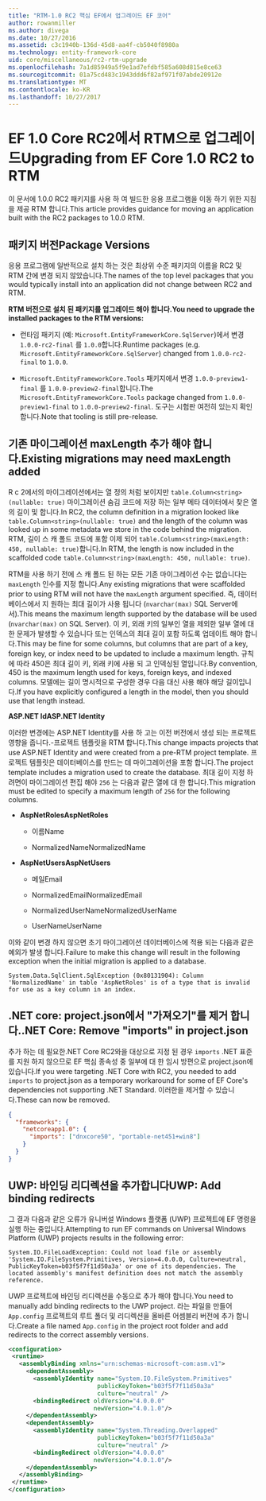 ```yaml
---
title: "RTM-1.0 RC2 핵심 EF에서 업그레이드 EF 코어"
author: rowanmiller
ms.author: divega
ms.date: 10/27/2016
ms.assetid: c3c1940b-136d-45d8-aa4f-cb5040f8980a
ms.technology: entity-framework-core
uid: core/miscellaneous/rc2-rtm-upgrade
ms.openlocfilehash: 7a1d85949a5f9e1ad7efdbf585a608d815e8ce63
ms.sourcegitcommit: 01a75cd483c1943ddd6f82af971f07abde20912e
ms.translationtype: MT
ms.contentlocale: ko-KR
ms.lasthandoff: 10/27/2017
---
```

# <a name="upgrading-from-ef-core-10-rc2-to-rtm"></a><span data-ttu-id="5dd33-102">EF 1.0 Core RC2에서 RTM으로 업그레이드</span><span class="sxs-lookup"><span data-stu-id="5dd33-102">Upgrading from EF Core 1.0 RC2 to RTM</span></span>

<span data-ttu-id="5dd33-103">이 문서에 1.0.0 RC2 패키지를 사용 하 여 빌드한 응용 프로그램을 이동 하기 위한 지침을 제공 RTM 합니다.</span><span class="sxs-lookup"><span data-stu-id="5dd33-103">This article provides guidance for moving an application built with the RC2 packages to 1.0.0 RTM.</span></span>

## <a name="package-versions"></a><span data-ttu-id="5dd33-104">패키지 버전</span><span class="sxs-lookup"><span data-stu-id="5dd33-104">Package Versions</span></span>

<span data-ttu-id="5dd33-105">응용 프로그램에 일반적으로 설치 하는 것은 최상위 수준 패키지의 이름을 RC2 및 RTM 간에 변경 되지 않았습니다.</span><span class="sxs-lookup"><span data-stu-id="5dd33-105">The names of the top level packages that you would typically install into an application did not change between RC2 and RTM.</span></span>

<span data-ttu-id="5dd33-106">**RTM 버전으로 설치 된 패키지를 업그레이드 해야 합니다.**</span><span class="sxs-lookup"><span data-stu-id="5dd33-106">**You need to upgrade the installed packages to the RTM versions:**</span></span>

* <span data-ttu-id="5dd33-107">런타임 패키지 (예: `Microsoft.EntityFrameworkCore.SqlServer`)에서 변경 `1.0.0-rc2-final` 를 `1.0.0`합니다.</span><span class="sxs-lookup"><span data-stu-id="5dd33-107">Runtime packages (e.g. `Microsoft.EntityFrameworkCore.SqlServer`) changed from `1.0.0-rc2-final` to `1.0.0`.</span></span>

* <span data-ttu-id="5dd33-108">`Microsoft.EntityFrameworkCore.Tools` 패키지에서 변경 `1.0.0-preview1-final` 를 `1.0.0-preview2-final`합니다.</span><span class="sxs-lookup"><span data-stu-id="5dd33-108">The `Microsoft.EntityFrameworkCore.Tools` package changed from `1.0.0-preview1-final` to `1.0.0-preview2-final`.</span></span> <span data-ttu-id="5dd33-109">도구는 시험판 여전히 있는지 확인 합니다.</span><span class="sxs-lookup"><span data-stu-id="5dd33-109">Note that tooling is still pre-release.</span></span>

## <a name="existing-migrations-may-need-maxlength-added"></a><span data-ttu-id="5dd33-110">기존 마이그레이션 maxLength 추가 해야 합니다.</span><span class="sxs-lookup"><span data-stu-id="5dd33-110">Existing migrations may need maxLength added</span></span>

<span data-ttu-id="5dd33-111">R c 2에서의 마이그레이션에서는 열 정의 처럼 보이지만 `table.Column<string>(nullable: true)` 마이그레이션 숨김 코드에 저장 하는 일부 메타 데이터에서 찾은 열의 길이 및 합니다.</span><span class="sxs-lookup"><span data-stu-id="5dd33-111">In RC2, the column definition in a migration looked like `table.Column<string>(nullable: true)` and the length of the column was looked up in some metadata we store in the code behind the migration.</span></span> <span data-ttu-id="5dd33-112">RTM, 길이 스 캐 폴드 코드에 포함 이제 되어 `table.Column<string>(maxLength: 450, nullable: true)`합니다.</span><span class="sxs-lookup"><span data-stu-id="5dd33-112">In RTM, the length is now included in the scaffolded code `table.Column<string>(maxLength: 450, nullable: true)`.</span></span>

<span data-ttu-id="5dd33-113">RTM을 사용 하기 전에 스 캐 폴드 된 하는 모든 기존 마이그레이션 수는 없습니다는 `maxLength` 인수를 지정 합니다.</span><span class="sxs-lookup"><span data-stu-id="5dd33-113">Any existing migrations that were scaffolded prior to using RTM will not have the `maxLength` argument specified.</span></span> <span data-ttu-id="5dd33-114">즉, 데이터베이스에서 지 원하는 최대 길이가 사용 됩니다 (`nvarchar(max)` SQL Server에서).</span><span class="sxs-lookup"><span data-stu-id="5dd33-114">This means the maximum length supported by the database will be used (`nvarchar(max)` on SQL Server).</span></span> <span data-ttu-id="5dd33-115">이 키, 외래 키의 일부인 열을 제외한 일부 열에 대 한 문제가 발생할 수 있습니다 또는 인덱스의 최대 길이 포함 하도록 업데이트 해야 합니다.</span><span class="sxs-lookup"><span data-stu-id="5dd33-115">This may be fine for some columns, but columns that are part of a key, foreign key, or index need to be updated to include a maximum length.</span></span> <span data-ttu-id="5dd33-116">규칙에 따라 450은 최대 길이 키, 외래 키에 사용 되 고 인덱싱된 열입니다.</span><span class="sxs-lookup"><span data-stu-id="5dd33-116">By convention, 450 is the maximum length used for keys, foreign keys, and indexed columns.</span></span> <span data-ttu-id="5dd33-117">모델에는 길이 명시적으로 구성한 경우 다음 대신 사용 해야 해당 길이입니다.</span><span class="sxs-lookup"><span data-stu-id="5dd33-117">If you have explicitly configured a length in the model, then you should use that length instead.</span></span>

<span data-ttu-id="5dd33-118">**ASP.NET Id**</span><span class="sxs-lookup"><span data-stu-id="5dd33-118">**ASP.NET Identity**</span></span>

<span data-ttu-id="5dd33-119">이러한 변경에는 ASP.NET Identity를 사용 하 고는 이전 버전에서 생성 되는 프로젝트 영향을 줍니다.-프로젝트 템플릿을 RTM 합니다.</span><span class="sxs-lookup"><span data-stu-id="5dd33-119">This change impacts projects that use ASP.NET Identity and were created from a pre-RTM project template.</span></span> <span data-ttu-id="5dd33-120">프로젝트 템플릿은 데이터베이스를 만드는 데 마이그레이션을 포함 합니다.</span><span class="sxs-lookup"><span data-stu-id="5dd33-120">The project template includes a migration used to create the database.</span></span> <span data-ttu-id="5dd33-121">최대 길이 지정 하려면이 마이그레이션 편집 해야 `256` 는 다음과 같은 열에 대 한 합니다.</span><span class="sxs-lookup"><span data-stu-id="5dd33-121">This migration must be edited to specify a maximum length of `256` for the following columns.</span></span>

*  <span data-ttu-id="5dd33-122">**AspNetRoles**</span><span class="sxs-lookup"><span data-stu-id="5dd33-122">**AspNetRoles**</span></span>

    * <span data-ttu-id="5dd33-123">이름</span><span class="sxs-lookup"><span data-stu-id="5dd33-123">Name</span></span>

    * <span data-ttu-id="5dd33-124">NormalizedName</span><span class="sxs-lookup"><span data-stu-id="5dd33-124">NormalizedName</span></span>

*  <span data-ttu-id="5dd33-125">**AspNetUsers**</span><span class="sxs-lookup"><span data-stu-id="5dd33-125">**AspNetUsers**</span></span>

   * <span data-ttu-id="5dd33-126">메일</span><span class="sxs-lookup"><span data-stu-id="5dd33-126">Email</span></span>

   * <span data-ttu-id="5dd33-127">NormalizedEmail</span><span class="sxs-lookup"><span data-stu-id="5dd33-127">NormalizedEmail</span></span>

   * <span data-ttu-id="5dd33-128">NormalizedUserName</span><span class="sxs-lookup"><span data-stu-id="5dd33-128">NormalizedUserName</span></span>

   * <span data-ttu-id="5dd33-129">UserName</span><span class="sxs-lookup"><span data-stu-id="5dd33-129">UserName</span></span>

<span data-ttu-id="5dd33-130">이와 같이 변경 하지 않으면 초기 마이그레이션 데이터베이스에 적용 되는 다음과 같은 예외가 발생 합니다.</span><span class="sxs-lookup"><span data-stu-id="5dd33-130">Failure to make this change will result in the following exception when the initial migration is applied to a database.</span></span>

    System.Data.SqlClient.SqlException (0x80131904): Column 'NormalizedName' in table 'AspNetRoles' is of a type that is invalid for use as a key column in an index.

## <a name="net-core-remove-imports-in-projectjson"></a><span data-ttu-id="5dd33-131">.NET core: project.json에서 "가져오기"를 제거 합니다.</span><span class="sxs-lookup"><span data-stu-id="5dd33-131">.NET Core: Remove "imports" in project.json</span></span>

<span data-ttu-id="5dd33-132">추가 하는 데 필요한.NET Core RC2와을 대상으로 지정 된 경우 `imports` .NET 표준를 지원 하지 않으므로 EF 핵심 종속성 중 일부에 대 한 임시 방편으로 project.json에 있습니다.</span><span class="sxs-lookup"><span data-stu-id="5dd33-132">If you were targeting .NET Core with RC2, you needed to add `imports` to project.json as a temporary workaround for some of EF Core's dependencies not supporting .NET Standard.</span></span> <span data-ttu-id="5dd33-133">이러한을 제거할 수 있습니다.</span><span class="sxs-lookup"><span data-stu-id="5dd33-133">These can now be removed.</span></span>

``` json
{
  "frameworks": {
    "netcoreapp1.0": {
      "imports": ["dnxcore50", "portable-net451+win8"]
    }
  }
}
```

## <a name="uwp-add-binding-redirects"></a><span data-ttu-id="5dd33-134">UWP: 바인딩 리디렉션을 추가합니다</span><span class="sxs-lookup"><span data-stu-id="5dd33-134">UWP: Add binding redirects</span></span>

<span data-ttu-id="5dd33-135">그 결과 다음과 같은 오류가 유니버설 Windows 플랫폼 (UWP) 프로젝트에 EF 명령을 실행 하는 중입니다.</span><span class="sxs-lookup"><span data-stu-id="5dd33-135">Attempting to run EF commands on Universal Windows Platform (UWP) projects results in the following error:</span></span>

    System.IO.FileLoadException: Could not load file or assembly 'System.IO.FileSystem.Primitives, Version=4.0.0.0, Culture=neutral, PublicKeyToken=b03f5f7f11d50a3a' or one of its dependencies. The located assembly's manifest definition does not match the assembly reference.

<span data-ttu-id="5dd33-136">UWP 프로젝트에 바인딩 리디렉션을 수동으로 추가 해야 합니다.</span><span class="sxs-lookup"><span data-stu-id="5dd33-136">You need to manually add binding redirects to the UWP project.</span></span> <span data-ttu-id="5dd33-137">라는 파일을 만들어 `App.config` 프로젝트의 루트 폴더 및 리디렉션을 올바른 어셈블리 버전에 추가 합니다.</span><span class="sxs-lookup"><span data-stu-id="5dd33-137">Create a file named `App.config` in the project root folder and add redirects to the correct assembly versions.</span></span>

``` xml
<configuration>
 <runtime>
   <assemblyBinding xmlns="urn:schemas-microsoft-com:asm.v1">
     <dependentAssembly>
       <assemblyIdentity name="System.IO.FileSystem.Primitives"
                         publicKeyToken="b03f5f7f11d50a3a"
                         culture="neutral" />
       <bindingRedirect oldVersion="4.0.0.0"
                        newVersion="4.0.1.0"/>
     </dependentAssembly>
     <dependentAssembly>
       <assemblyIdentity name="System.Threading.Overlapped"
                         publicKeyToken="b03f5f7f11d50a3a"
                         culture="neutral" />
       <bindingRedirect oldVersion="4.0.0.0"
                        newVersion="4.0.1.0"/>
     </dependentAssembly>
   </assemblyBinding>
 </runtime>
</configuration>
```
